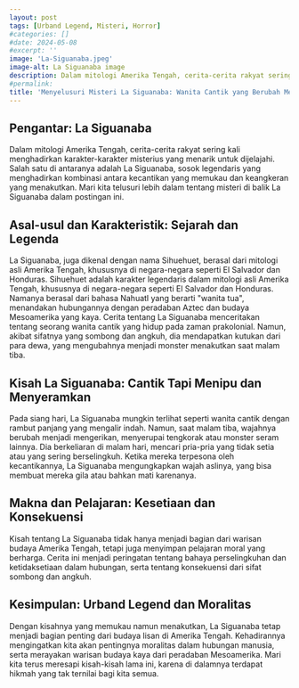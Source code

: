 ```yaml
---
layout: post
tags: [Urband Legend, Misteri, Horror]
#categories: []
#date: 2024-05-08 
#excerpt: ''
image: 'La-Siguanaba.jpeg'
image-alt: La Siguanaba image 
description: Dalam mitologi Amerika Tengah, cerita-cerita rakyat sering kali menghadirkan karakter-karakter misterius yang menarik untuk dijelajahi. Salah satu di antaranya adalah La Siguanaba, sosok legendaris yang menghadirkan..
#permalink:
title: 'Menyelusuri Misteri La Siguanaba: Wanita Cantik yang Berubah Menjadi Monster di Malam Hari'
---
```




## Pengantar: La Siguanaba 

Dalam mitologi Amerika Tengah, cerita-cerita rakyat sering kali menghadirkan karakter-karakter misterius yang menarik untuk dijelajahi. Salah satu di antaranya adalah La Siguanaba, sosok legendaris yang menghadirkan kombinasi antara kecantikan yang memukau dan keangkeran yang menakutkan. Mari kita telusuri lebih dalam tentang misteri di balik La Siguanaba dalam postingan ini.

## Asal-usul dan Karakteristik: Sejarah dan Legenda

La Siguanaba, juga dikenal dengan nama Sihuehuet, berasal dari mitologi asli Amerika Tengah, khususnya di negara-negara seperti El Salvador dan Honduras. Sihuehuet adalah karakter legendaris dalam mitologi asli Amerika Tengah, khususnya di negara-negara seperti El Salvador dan Honduras. Namanya berasal dari bahasa Nahuatl yang berarti "wanita tua", menandakan hubungannya dengan peradaban Aztec dan budaya Mesoamerika yang kaya. Cerita tentang La Siguanaba menceritakan tentang seorang wanita cantik yang hidup pada zaman prakolonial. Namun, akibat sifatnya yang sombong dan angkuh, dia mendapatkan kutukan dari para dewa, yang mengubahnya menjadi monster menakutkan saat malam tiba.

## Kisah La Siguanaba: Cantik Tapi Menipu dan Menyeramkan

Pada siang hari, La Siguanaba mungkin terlihat seperti wanita cantik dengan rambut panjang yang mengalir indah. Namun, saat malam tiba, wajahnya berubah menjadi mengerikan, menyerupai tengkorak atau monster seram lainnya. Dia berkeliaran di malam hari, mencari pria-pria yang tidak setia atau yang sering berselingkuh. Ketika mereka terpesona oleh kecantikannya, La Siguanaba mengungkapkan wajah aslinya, yang bisa membuat mereka gila atau bahkan mati karenanya.

## Makna dan Pelajaran: Kesetiaan dan Konsekuensi

Kisah tentang La Siguanaba tidak hanya menjadi bagian dari warisan budaya Amerika Tengah, tetapi juga menyimpan pelajaran moral yang berharga. Cerita ini menjadi peringatan tentang bahaya perselingkuhan dan ketidaksetiaan dalam hubungan, serta tentang konsekuensi dari sifat sombong dan angkuh.

## Kesimpulan: Urband Legend dan Moralitas

Dengan kisahnya yang memukau namun menakutkan, La Siguanaba tetap menjadi bagian penting dari budaya lisan di Amerika Tengah. Kehadirannya mengingatkan kita akan pentingnya moralitas dalam hubungan manusia, serta merayakan warisan budaya kaya dari peradaban Mesoamerika. Mari kita terus meresapi kisah-kisah lama ini, karena di dalamnya terdapat hikmah yang tak ternilai bagi kita semua.

